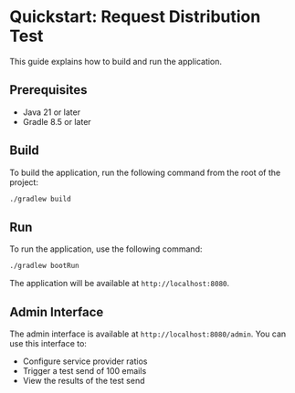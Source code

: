 # Quickstart: Request Distribution Test

This guide explains how to build and run the application.

## Prerequisites

-   Java 21 or later
-   Gradle 8.5 or later

## Build

To build the application, run the following command from the root of the project:

```bash
./gradlew build
```

## Run

To run the application, use the following command:

```bash
./gradlew bootRun
```

The application will be available at `http://localhost:8080`.

## Admin Interface

The admin interface is available at `http://localhost:8080/admin`. You can use this interface to:

-   Configure service provider ratios
-   Trigger a test send of 100 emails
-   View the results of the test send
